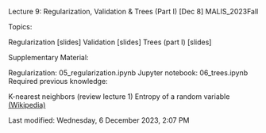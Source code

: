 Lecture 9: Regularization, Validation & Trees (Part I) [Dec 8]
MALIS_2023Fall


Topics:

Regularization [slides]
Validation [slides]
Trees (part I) [slides]

Supplementary Material:

Regularization: 05_regularization.ipynb
Jupyter notebook: 06_trees.ipynb
Required previous knowledge:

K-nearest neighbors (review lecture 1)
Entropy of a random variable [(Wikipedia)](https://en.wikipedia.org/wiki/Entropy_(information_theory))

Last modified: Wednesday, 6 December 2023, 2:07 PM

